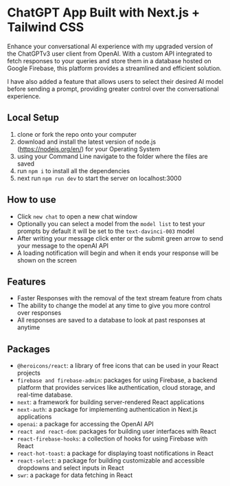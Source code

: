 # ChatGPT App Built with Next.js + Tailwind CSS

Enhance your conversational AI experience with my upgraded version of the ChatGPTv3 user client from OpenAI. With a custom API integrated to fetch responses to your queries and store them in a database hosted on Google Firebase, this platform provides a streamlined and efficient solution. 

I have also added a feature that allows users to select their desired AI model before sending a prompt, providing greater control over the conversational experience.

## Local Setup

1. clone or fork the repo onto your computer
2. download and install the latest version of node.js (https://nodejs.org/en/) for your Operating System
3. using your Command Line navigate to the folder where the files are saved
4. run `npm i` to install all the dependencies
5. next run `npm run dev` to start the server on localhost:3000

## How to use

- Click `new chat` to open a new chat window
- Optionally you can select a model from the `model list` to test your prompts by default it will be set to the `text-davinci-003` model
- After writing your message click enter or the submit green arrow to send your message to the openAI API
- A loading notification will begin and when it ends your response will be shown on the screen

## Features

- Faster Responses with the removal of the text stream feature from chats
- The ability to change the model at any time to give you more control over responses
- All responses are saved to a database to look at past responses at anytime

## Packages

- `@heroicons/react`: a library of free icons that can be used in your React projects
- `firebase and firebase-admin`: packages for using Firebase, a backend platform that provides services like authentication, cloud storage, and real-time database.
- `next`: a framework for building server-rendered React applications
- `next-auth`: a package for implementing authentication in Next.js applications
- `openai`: a package for accessing the OpenAI API
- `react and react-dom`: packages for building user interfaces with React
- `react-firebase-hooks`: a collection of hooks for using Firebase with React
- `react-hot-toast`: a package for displaying toast notifications in React
- `react-select`: a package for building customizable and accessible dropdowns and select inputs in React
- `swr`: a package for data fetching in React

